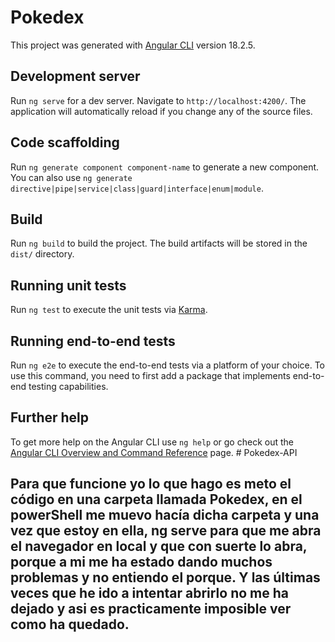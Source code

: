 # Pokedex

This project was generated with [Angular CLI](https://github.com/angular/angular-cli) version 18.2.5.

## Development server

Run `ng serve` for a dev server. Navigate to `http://localhost:4200/`. The application will automatically reload if you change any of the source files.

## Code scaffolding

Run `ng generate component component-name` to generate a new component. You can also use `ng generate directive|pipe|service|class|guard|interface|enum|module`.

## Build

Run `ng build` to build the project. The build artifacts will be stored in the `dist/` directory.

## Running unit tests

Run `ng test` to execute the unit tests via [Karma](https://karma-runner.github.io).

## Running end-to-end tests

Run `ng e2e` to execute the end-to-end tests via a platform of your choice. To use this command, you need to first add a package that implements end-to-end testing capabilities.

## Further help

To get more help on the Angular CLI use `ng help` or go check out the [Angular CLI Overview and Command Reference](https://angular.dev/tools/cli) page.
#   P o k e d e x - A P I 
## Para que funcione yo lo que hago es meto el código en una carpeta llamada Pokedex, en el powerShell me muevo hacía dicha carpeta y una vez que estoy en ella, ng serve para que me abra el navegador en local y que con suerte lo abra, porque a mi me ha estado dando muchos problemas y no entiendo el porque. Y las últimas veces que he ido a intentar abrirlo no me ha dejado y asi es practicamente imposible ver como ha quedado. 
 
 

